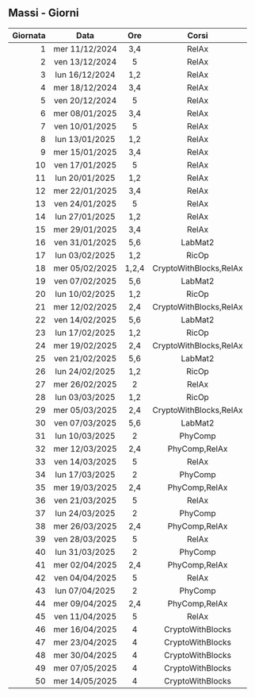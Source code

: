 ## Massi - Giorni

|Giornata| Data | Ore | Corsi |
|--:|:-:|:-:|:-:|
|1|mer 11/12/2024|3,4|RelAx|
|2|ven 13/12/2024|5|RelAx|
|3|lun 16/12/2024|1,2|RelAx|
|4|mer 18/12/2024|3,4|RelAx|
|5|ven 20/12/2024|5|RelAx|
|6|mer 08/01/2025|3,4|RelAx|
|7|ven 10/01/2025|5|RelAx|
|8|lun 13/01/2025|1,2|RelAx|
|9|mer 15/01/2025|3,4|RelAx|
|10|ven 17/01/2025|5|RelAx|
|11|lun 20/01/2025|1,2|RelAx|
|12|mer 22/01/2025|3,4|RelAx|
|13|ven 24/01/2025|5|RelAx|
|14|lun 27/01/2025|1,2|RelAx|
|15|mer 29/01/2025|3,4|RelAx|
|16|ven 31/01/2025|5,6|LabMat2|
|17|lun 03/02/2025|1,2|RicOp|
|18|mer 05/02/2025|1,2,4|CryptoWithBlocks,RelAx|
|19|ven 07/02/2025|5,6|LabMat2|
|20|lun 10/02/2025|1,2|RicOp|
|21|mer 12/02/2025|2,4|CryptoWithBlocks,RelAx|
|22|ven 14/02/2025|5,6|LabMat2|
|23|lun 17/02/2025|1,2|RicOp|
|24|mer 19/02/2025|2,4|CryptoWithBlocks,RelAx|
|25|ven 21/02/2025|5,6|LabMat2|
|26|lun 24/02/2025|1,2|RicOp|
|27|mer 26/02/2025|2|RelAx|
|28|lun 03/03/2025|1,2|RicOp|
|29|mer 05/03/2025|2,4|CryptoWithBlocks,RelAx|
|30|ven 07/03/2025|5,6|LabMat2|
|31|lun 10/03/2025|2|PhyComp|
|32|mer 12/03/2025|2,4|PhyComp,RelAx|
|33|ven 14/03/2025|5|RelAx|
|34|lun 17/03/2025|2|PhyComp|
|35|mer 19/03/2025|2,4|PhyComp,RelAx|
|36|ven 21/03/2025|5|RelAx|
|37|lun 24/03/2025|2|PhyComp|
|38|mer 26/03/2025|2,4|PhyComp,RelAx|
|39|ven 28/03/2025|5|RelAx|
|40|lun 31/03/2025|2|PhyComp|
|41|mer 02/04/2025|2,4|PhyComp,RelAx|
|42|ven 04/04/2025|5|RelAx|
|43|lun 07/04/2025|2|PhyComp|
|44|mer 09/04/2025|2,4|PhyComp,RelAx|
|45|ven 11/04/2025|5|RelAx|
|46|mer 16/04/2025|4|CryptoWithBlocks|
|47|mer 23/04/2025|4|CryptoWithBlocks|
|48|mer 30/04/2025|4|CryptoWithBlocks|
|49|mer 07/05/2025|4|CryptoWithBlocks|
|50|mer 14/05/2025|4|CryptoWithBlocks|


